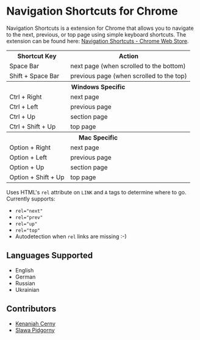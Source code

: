 # Navigation Shortcuts for Chrome

Navigation Shortcuts is a extension for Chrome that allows you to navigate to the next, previous, 
or top page using simple keyboard shortcuts. The extension can be found here: 
<a href="https://chrome.google.com/webstore/detail/ioogigbgjmadikfocfdmmdlghogaehca/details">Navigation Shortcuts - Chrome Web Store</a>.

<table>
  <tr>
    <th>Shortcut Key</th>
    <th>Action</th>
  </tr>
  <tr>
    <td>Space Bar</td>
    <td>next page (when scrolled to the bottom)</td>
  </tr>
  <tr>
    <td>Shift + Space Bar</td>
    <td>previous page (when scrolled to the top)</td>
  </tr>
  <tr>
    <th colspan="2">Windows Specific</th>
  </tr>
  <tr>
    <td>Ctrl + Right</td>
    <td>next page</td>
  </tr>
  <tr>
    <td>Ctrl + Left</td>
    <td>previous page</td>
  </tr>
  <tr>
    <td>Ctrl + Up</td>
    <td>section page</td>
  </tr>
  <tr>
    <td>Ctrl + Shift + Up</td>
    <td>top page</td>
  </tr>
  <tr>
    <th colspan="2">Mac Specific</th>
  </tr>
  <tr>
    <td>Option + Right</td>
    <td>next page</td>
  </tr>
  <tr>
    <td>Option + Left</td>
    <td>previous page</td>
  </tr>
  <tr>
    <td>Option + Up</td>
    <td>section page</td>
  </tr>
  <tr>
    <td>Option + Shift + Up</td>
    <td>top page</td>
  </tr>
</table>

Uses HTML's `rel` attribute on `LINK` and `A` tags to determine where to go. Currently supports:
 * `rel="next"`
 * `rel="prev"`
 * `rel="up"`
 * `rel="top"`
 * Autodetection when `rel` links are missing :-)

## Languages Supported

 * English
 * German
 * Russian
 * Ukrainian

## Contributors

 * [Kenaniah Cerny](https://github.com/kenaniah)
 * [Slawa Pidgorny](https://github.com/spidgorny)
